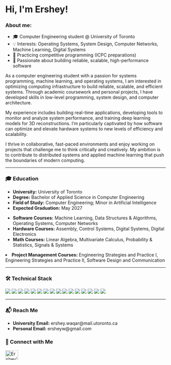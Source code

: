 # Hi, I'm Ershey!

<h3 align="left">About me:</h3>

- 🎓 Computer Engineering student @ University of Toronto  
- 💡 Interests: Operating Systems, System Design, Computer Networks, Machine Learning, Digital Systems  
- 🌱 Practicing competitive programming (ICPC preparations)  
- 🚀 Passionate about building reliable, scalable, high-performance software

<p align="left">
As a computer engineering student with a passion for systems programming, machine learning, and operating systems, 
I am interested in optimizing computing infrastructure to build reliable, scalable, and efficient systems. 
Through academic coursework and personal projects, I have developed skills in low-level programming, 
system design, and computer architecture.
</p>
<p align="left">
My experience includes building real-time applications, developing tools to monitor and analyze system performance, 
and training deep learning models for 3D reconstructions. I’m particularly captivated by how software can optimize 
and elevate hardware systems to new levels of efficiency and scalability.
</p>
<p align="left">
I thrive in collaborative, fast-paced environments and enjoy working on projects that challenge me to think critically 
and creatively. My ambition is to contribute to distributed systems and applied machine learning 
that push the boundaries of modern computing.
</p>

---

<h3 align="left">🎓 Education</h3>

<ul>
  <li><strong>University:</strong> University of Toronto</li>
  <li><strong>Degree:</strong> Bachelor of Applied Science in Computer Engineering</li>
  <li><strong>Field of Study:</strong> Computer Engineering; Minor in Artificial Intelligence</li>
  <li><strong>Expected Graduation:</strong> May 2027</li>
</ul>

<ul style="margin-top: 0.75rem;">
  <li><strong>Software Courses:</strong> Machine Learning, Data Structures &amp; Algorithms, Operating Systems, Computer Networks</li>
  <li><strong>Hardware Courses:</strong> Assembly, Control Systems, Digital Systems, Digital Electronics</li>
   <li><strong>Math Courses:</strong> Linear Algebra, Multivariate Calculus, Probability &amp; Statistics, Signals &amp; Systems</li>
</ul>
  <li><strong>Project Management Courses:</strong> Engineering Strategies and Practice I, Engineering Strategies and Practice II, Software Design and Communication</li>
</ul>

---

<h3 align="left">🛠️ Technical Stack</h3>

<p align="left">
  <img src="https://img.shields.io/badge/C++-00599C?style=flat&logo=c%2B%2B&logoColor=white" />
  <img src="https://img.shields.io/badge/C-000000?style=flat&logo=c&logoColor=white" />
  <img src="https://img.shields.io/badge/Python-3776AB?style=flat&logo=python&logoColor=white" />
  <img src="https://img.shields.io/badge/SQL-003B57?style=flat&logo=postgresql&logoColor=white" />
  <img src="https://img.shields.io/badge/HTML5-E34F26?style=flat&logo=html5&logoColor=white" />
  <img src="https://img.shields.io/badge/CSS3-1572B6?style=flat&logo=css3&logoColor=white" />
  <img src="https://img.shields.io/badge/Git-F05032?style=flat&logo=git&logoColor=white" />
  <img src="https://img.shields.io/badge/GitHub-181717?style=flat&logo=github&logoColor=white" />
  <img src="https://img.shields.io/badge/Linux-FCC624?style=flat&logo=linux&logoColor=black" />
  <img src="https://img.shields.io/badge/Bash-121011?style=flat&logo=gnu-bash&logoColor=white" />
  <img src="https://img.shields.io/badge/Quartus-007ACC?style=flat&logo=intel&logoColor=white" />
  <img src="https://img.shields.io/badge/VS%20Code-007ACC?style=flat&logo=visual-studio-code&logoColor=white" />
  <img src="https://img.shields.io/badge/PyTorch-EE4C2C?style=flat&logo=pytorch&logoColor=white" />
  <img src="https://img.shields.io/badge/TensorFlow-FF6F00?style=flat&logo=tensorflow&logoColor=white" />
  <img src="https://img.shields.io/badge/NumPy-013243?style=flat&logo=numpy&logoColor=white" />
  <img src="https://img.shields.io/badge/Docker-2496ED?style=flat&logo=docker&logoColor=white" />
</p>

---

<h3 align="left">📬 Reach Me</h3>

<ul>
  <li><strong>University Email:</strong> ershey.waqar@mail.utoronto.ca</li>
  <li><strong>Personal Email:</strong> ersheyw@gmail.com</li>
</ul>

<h3 align="left">🔗 Connect with Me</h3>

<p align="left">
  <a href="https://www.linkedin.com/in/ershey" target="_blank">
    <img src="https://raw.githubusercontent.com/rahuldkjain/github-profile-readme-generator/master/src/images/icons/Social/linked-in-alt.svg" alt="Ershey's LinkedIn" height="30" width="40" />
  </a>
</p>
